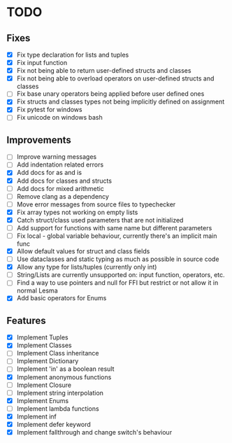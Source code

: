 # TODO

## Fixes
- [x] Fix type declaration for lists and tuples
- [x] Fix input function
- [x] Fix not being able to return user-defined structs and classes
- [x] Fix not being able to overload operators on user-defined structs and classes
- [ ] Fix base unary operators being applied before user defined ones
- [x] Fix structs and classes types not being implicitly defined on assignment
- [x] Fix pytest for windows
- [ ] Fix unicode on windows bash

## Improvements
- [ ] Improve warning messages
- [ ] Add indentation related errors
- [x] Add docs for as and is
- [x] Add docs for classes and structs
- [ ] Add docs for mixed arithmetic
- [ ] Remove clang as a dependency
- [ ] Move error messages from source files to typechecker
- [x] Fix array types not working on empty lists
- [x] Catch struct/class used parameters that are not initialized
- [ ] Add support for functions with same name but different parameters
- [ ] Fix local - global variable behaviour, currently there's an implicit main func
- [x] Allow default values for struct and class fields
- [ ] Use dataclasses and static typing as much as possible in source code
- [x] Allow any type for lists/tuples (currently only int)
- [ ] String/Lists are currently unsupported on: input function, operators, etc.
- [ ] Find a way to use pointers and null for FFI but restrict or not allow it in normal Lesma
- [x] Add basic operators for Enums

## Features
- [x] Implement Tuples
- [x] Implement Classes
- [ ] Implement Class inheritance
- [ ] Implement Dictionary
- [ ] Implement 'in' as a boolean result
- [x] Implement anonymous functions
- [ ] Implement Closure
- [ ] Implement string interpolation
- [x] Implement Enums
- [ ] Implement lambda functions
- [x] Implement inf
- [x] Implement defer keyword
- [x] Implement fallthrough and change switch's behaviour